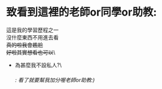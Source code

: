 # 致看到這裡的老師or同學or助教:
這是我的學習歷程之一\
沒什麼東西不用進去看\
~~真的啦我會尷尬~~\
~~好啦其實想看也可以~~\
- 為甚麼我不設私人?\
  ######   : 看了就要幫我加分喔老師or助教:)
